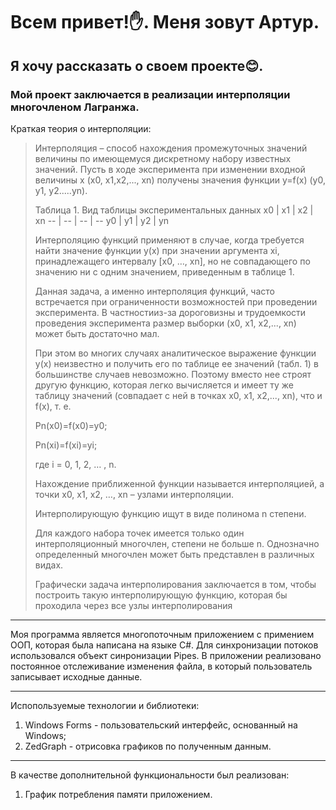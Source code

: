 # <h1> Всем привет!:raised_hand:. Меня зовут Артур.
## <h2> Я хочу рассказать о своем проекте:blush:.
### <h3> Мой проект заключается в реализации интерполяции многочленом Лагранжа.
Краткая теория о интерполяции:
> Интерполяция – способ нахождения промежуточных значений величины по имеющемуся дискретному набору известных значений.
> Пусть в ходе эксперимента при изменении входной величины х (x0, x1,x2,..., xn) получены значения функции y=f(x) (y0, y1, y2.....yn).
> 
> Таблица 1. Вид таблицы экспериментальных данных
> x0 | x1 | x2 | xn
> -- | -- | -- | --
> y0 | y1 | y2 | yn
> 
>
> Интерполяцию функций применяют в случае, когда требуется найти значение функции y(х) при значении аргумента xi, принадлежащего интервалу [x0, …, xn], но не совпадающего по значению ни с одним значением, приведенным в таблице 1.
> 
> Данная задача, а именно интерполяция функций, часто встречается при ограниченности возможностей при проведении эксперимента. В частностииз-за дороговизны и трудоемкости проведения эксперимента размер выборки (x0, x1, x2,..., xn) может быть достаточно мал.
> 
> При этом во многих случаях аналитическое выражение функции y(x) неизвестно и получить его по таблице ее значений (табл. 1) в большинстве случаев невозможно. Поэтому вместо нее строят другую функцию, которая легко вычисляется и имеет ту же таблицу значений (совпадает с ней в точках x0, x1, x2,..., xn), что и f(x), т. е.
> 
> Pn(x0)=f(x0)=y0;
> 
> Pn(xi)=f(xi)=yi;
> 
> где i = 0, 1, 2, … , n.
> 
> Нахождение приближенной функции называется интерполяцией, а точки x0, x1, x2, …, xn – узлами интерполяции.
> 
> Интерполирующую функцию ищут в виде полинома n степени. 
> 
> Для каждого набора точек имеется только один интерполяционный многочлен, степени не больше n. Однозначно определенный многочлен может быть представлен в различных видах.
> 
>   Графически задача интерполирования заключается в том, чтобы построить такую интерполирующую функцию, которая бы проходила через все узлы интерполирования
***
Моя программа является многопоточным приложением с примением ООП, которая была написана на языке C#.  Для синхронизации потоков использовался объект синронизации Pipes. В приложении реализовано постоянное отслеживание изменения файла, в который пользователь записывает исходные данные.
 ***
Испопользуемые технологии и библиотеки:
  1. Windows Forms - пользовательский интерфейс, основанный на Windows;
  2. ZedGraph - отрисовка графиков по полученным данным.
 ***
 В качестве дополнительной функциональности был реализован:
  1. График потребления памяти приложением.
